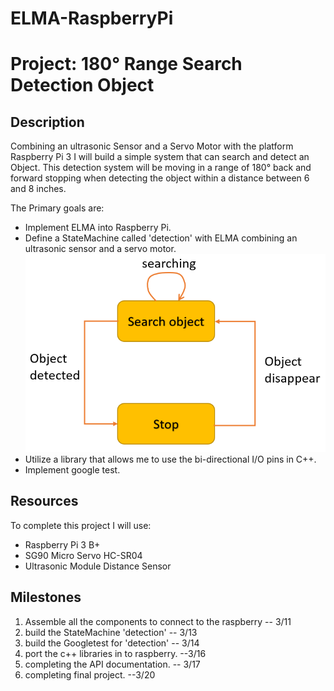 ELMA-RaspberryPi
===

Project: 180° Range Search Detection Object 
===

Description 
---

Combining an ultrasonic Sensor and a Servo Motor with the platform Raspberry Pi 3 I will build a simple system that can search and detect an Object. This detection system will be moving in a range of 180° back and forward stopping when detecting the object within a distance between 6 and 8 inches. 

The Primary goals are:
- Implement ELMA into Raspberry Pi.
- Define a StateMachine called 'detection' with ELMA combining an ultrasonic sensor and a servo motor.
    <img src="images/Statemachine_detection.PNG" width="620"></image>
- Utilize a library that allows me to use the bi-directional I/O pins in C++.
- Implement google test.

Resources
---
To complete this project I will use:

- Raspberry Pi 3 B+ 
- SG90 Micro Servo HC-SR04 
- Ultrasonic Module Distance Sensor

Milestones
---

1. Assemble all the components to connect to the raspberry -- 3/11
1. build the StateMachine 'detection' -- 3/13
1. build the Googletest for 'detection' -- 3/14
1. port the c++ libraries in to raspberry. --3/16
1. completing the API documentation. -- 3/17
1. completing final project. --3/20
